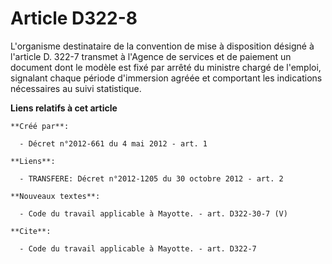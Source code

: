 # Article D322-8

L'organisme destinataire de la convention de mise à disposition désigné à l'article D. 322-7 transmet à l'Agence de services
et de paiement un document dont le modèle est fixé par arrêté du ministre chargé de l'emploi, signalant chaque période
d'immersion agréée et comportant les indications nécessaires au suivi statistique.

**Liens relatifs à cet article**

	**Créé par**:

	  - Décret n°2012-661 du 4 mai 2012 - art. 1

	**Liens**:

	  - TRANSFERE: Décret n°2012-1205 du 30 octobre 2012 - art. 2

	**Nouveaux textes**:

	  - Code du travail applicable à Mayotte. - art. D322-30-7 (V)

	**Cite**:

	  - Code du travail applicable à Mayotte. - art. D322-7
